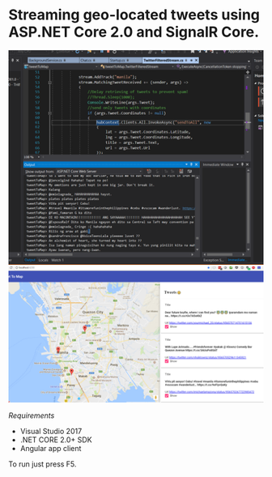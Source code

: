 # Streaming geo-located tweets using ASP.NET Core 2.0 and SignalR Core.


![alt tag](./ac2-gettingtweets.PNG "server-side")
![alt tag](./ac3-client.PNG "client-side")


*Requirements*
 - Visual Studio 2017
 - .NET CORE 2.0+ SDK
 - Angular app client


To run just press F5.

